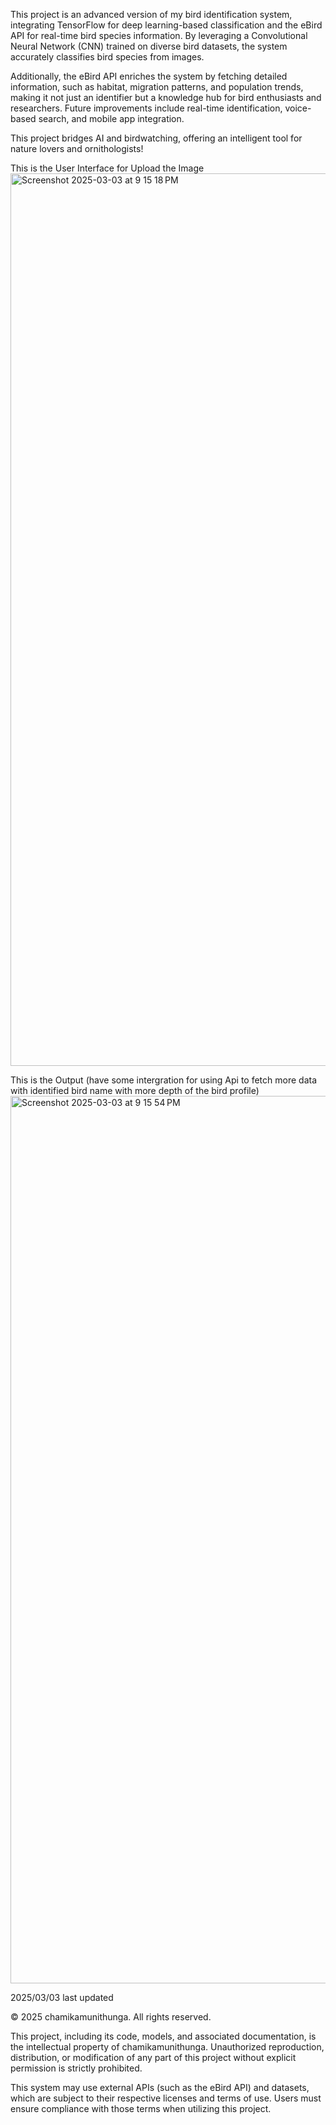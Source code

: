 This project is an advanced version of my bird identification system, integrating TensorFlow for deep learning-based classification and the eBird API for real-time bird species information. By leveraging a Convolutional Neural Network (CNN) trained on diverse bird datasets, the system accurately classifies bird species from images.

Additionally, the eBird API enriches the system by fetching detailed information, such as habitat, migration patterns, and population trends, making it not just an identifier but a knowledge hub for bird enthusiasts and researchers. Future improvements include real-time identification, voice-based search, and mobile app integration.


This project bridges AI and birdwatching, offering an intelligent tool for nature lovers and ornithologists!

This is the User Interface for Upload the Image
<img width="1428" alt="Screenshot 2025-03-03 at 9 15 18 PM" src="https://github.com/user-attachments/assets/6176e815-bc7a-4f0a-a2fa-812bdafc3130" />

This is the Output (have some intergration for using Api to fetch more data with identified bird name with more depth of the bird profile)
<img width="1420" alt="Screenshot 2025-03-03 at 9 15 54 PM" src="https://github.com/user-attachments/assets/14aff984-89b7-4739-a29f-ad627727d70f" />


2025/03/03 last updated

© 2025 chamikamunithunga. All rights reserved.

This project, including its code, models, and associated documentation, is the intellectual property of chamikamunithunga. Unauthorized reproduction, distribution, or modification of any part of this project without explicit permission is strictly prohibited.

This system may use external APIs (such as the eBird API) and datasets, which are subject to their respective licenses and terms of use. Users must ensure compliance with those terms when utilizing this project.
